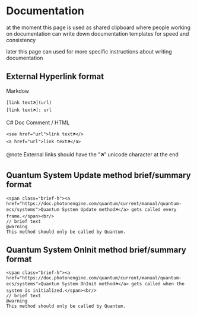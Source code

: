 # Documentation

at the moment this page is used as shared clipboard where people working on documentation can write down documentation templates for speed and consistency

later this page can used for more specific instructions about writing documentation

## External Hyperlink format

Markdow
```
[link text🡵](url)
[link text🡵]: url
```

C# Doc Comment / HTML
```
<see href="url">link text🡵</>
<a href="url">link text🡵</a>
```

@note 
External links should have the "🡵" unicode character at the end

## Quantum System Update method brief/summary format
```
<span class="brief-h"><a href="https://doc.photonengine.com/quantum/current/manual/quantum-ecs/systems">Quantum System Update method🡵</a> gets called every frame.</span><br/>
// brief text
@warning
This method should only be called by Quantum.
```

## Quantum System OnInit method brief/summary format
```
<span class="brief-h"><a href="https://doc.photonengine.com/quantum/current/manual/quantum-ecs/systems">Quantum System OnInit method🡵</a> gets called when the system is initialized.</span><br/>
// brief text
@warning
This method should only be called by Quantum.
```
